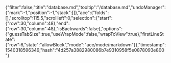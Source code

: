 {"filter":false,"title":"database.md","tooltip":"/database.md","undoManager":{"mark":-1,"position":-1,"stack":[]},"ace":{"folds":[],"scrolltop":115.5,"scrollleft":0,"selection":{"start":{"row":30,"column":48},"end":{"row":30,"column":48},"isBackwards":false},"options":{"guessTabSize":true,"useWrapMode":false,"wrapToView":true},"firstLineState":{"row":6,"state":"allowBlock","mode":"ace/mode/markdown"}},"timestamp":1540318596349,"hash":"4d257a3882980086b7e9310958f5e0878093e800"}